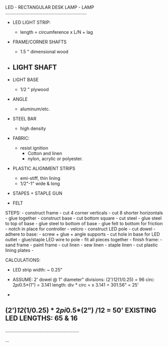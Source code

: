 






















LED - RECTANGULAR DESK LAMP - LAMP ................................................................


- LED LIGHT STRIP:
	- length = circumference x L/N + lag

- FRAME/CORNER SHAFTS
	- 1.5 " dimensional wood

- LIGHT SHAFT
	- 

- LIGHT BASE
	- 1/2 " plywood

- ANGLE
	- aluminum/etc.

- STEEL BAR
	- high density

- FABRIC:
	- resist ignition
		- Cotton and linen
		- nylon, acrylic or polyester. 

- PLASTIC ALIGNMENT STRIPS
	- emi-stiff, thin lining
	- 1/2"-1" wide & long

- STAPES + STAPLE GUN

- FELT




STEPS:
	- construct frame
		- cut 4 corner verticals
		- cut 8 shorter horizontals
		- glue together
	- construct base
		- cut bottom square
		- cut steel
		- glue steel to top of base
		- glue steel to bottom of base
		- glue felt to bottom for friction
		- notch in place for controller - velcro
	- construct LED pole
		- cut dowel
		- adhere to base:
			- screw + glue + angle supports
		- cut hole in base for LED outlet
		- glue/staple LED wire to pole
	- fit all pieces together
	- finish frame:
		- sand frame
		- paint frame
	- cut linen
	- sew linen
	- staple linen
		- cut plastic lining plates
	- 
	



CALCULATIONS:

- LED strip width: ~ 0.25"

- ASSUME: 2' dowel @ 1" diameter"
	divisions: (2')*12*(1/0.25) = 96
	circ: 2*pi*0.5*(1") = 3.141
	length: div * circ = x 3.141 = 301.56" = 25'
-



(2')*12*(1/0.25) * 2*pi*0.5*(2") /12 = 50'
EXISTING LED LENGTHS:
65 & 16
-


..........................................................









...